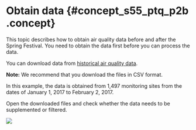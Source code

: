 # Obtain data {#concept_s55_ptq_p2b .concept}

This topic describes how to obtain air quality data before and after the Spring Festival. You need to obtain the data first before you can process the data.

You can download data from [historical air quality data](http://beijingair.sinaapp.com/?spm=5176.100239.blogcont69319.19.kb5QDK).

**Note:** We recommend that you download the files in CSV format.

In this example, the data is obtained from 1,497 monitoring sites from the dates of January 1, 2017 to February 2, 2017.

Open the downloaded files and check whether the data needs to be supplemented or filtered.

![](http://static-aliyun-doc.oss-cn-hangzhou.aliyuncs.com/assets/img/17460/15584086639295_en-US.png)


